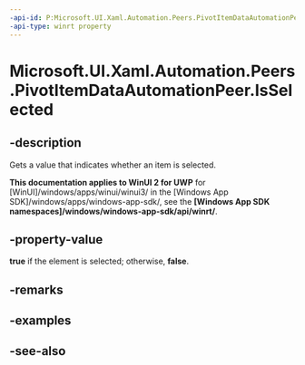 ```yaml
---
-api-id: P:Microsoft.UI.Xaml.Automation.Peers.PivotItemDataAutomationPeer.IsSelected
-api-type: winrt property
---
```


<!-- Property syntax
public bool IsSelected { get; }
-->

# Microsoft.UI.Xaml.Automation.Peers.PivotItemDataAutomationPeer.IsSelected

## -description
Gets a value that indicates whether an item is selected.

**This documentation applies to WinUI 2 for UWP** for [WinUI]/windows/apps/winui/winui3/ in the [Windows App SDK]/windows/apps/windows-app-sdk/, see the **[Windows App SDK namespaces]/windows/windows-app-sdk/api/winrt/**.

## -property-value
**true** if the element is selected; otherwise, **false**.

## -remarks

## -examples

## -see-also
